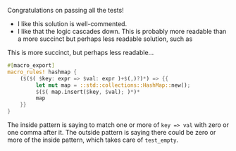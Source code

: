 Congratulations on passing all the tests!

 * I like this solution is well-commented.
 * I like that the logic cascades down. This is probably more readable than a
   more succinct but perhaps less readable solution, such as

This is more succinct, but perhaps less readable...

```rust
#[macro_export]
macro_rules! hashmap {
    ($($( $key: expr => $val: expr )+$(,)?)*) => {{
         let mut map = ::std::collections::HashMap::new();
         $($( map.insert($key, $val); )*)*
         map
    }}
}
```

The inside pattern is saying to match one or more of `key => val` with zero or
one comma after it. The outside pattern is saying there could be zero or more
of the inside pattern, which takes care of `test_empty`.
